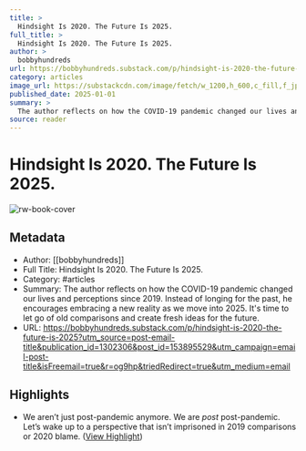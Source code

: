 ```yaml
---
title: >
  Hindsight Is 2020. The Future Is 2025.
full_title: >
  Hindsight Is 2020. The Future Is 2025.
author: >
  bobbyhundreds
url: https://bobbyhundreds.substack.com/p/hindsight-is-2020-the-future-is-2025?utm_source=post-email-title&publication_id=1302306&post_id=153895529&utm_campaign=email-post-title&isFreemail=true&r=og9hp&triedRedirect=true&utm_medium=email
category: articles
image_url: https://substackcdn.com/image/fetch/w_1200,h_600,c_fill,f_jpg,q_auto:good,fl_progressive:steep,g_auto/https%3A%2F%2Fsubstack-post-media.s3.amazonaws.com%2Fpublic%2Fimages%2Ff28f73ca-4baf-442f-bef5-bc98074f12e4_2000x1334.jpeg
published_date: 2025-01-01
summary: >
  The author reflects on how the COVID-19 pandemic changed our lives and perceptions since 2019. Instead of longing for the past, he encourages embracing a new reality as we move into 2025. It's time to let go of old comparisons and create fresh ideas for the future.
source: reader
---
```

# Hindsight Is 2020. The Future Is 2025.

![rw-book-cover](https://substackcdn.com/image/fetch/w_1200,h_600,c_fill,f_jpg,q_auto:good,fl_progressive:steep,g_auto/https%3A%2F%2Fsubstack-post-media.s3.amazonaws.com%2Fpublic%2Fimages%2Ff28f73ca-4baf-442f-bef5-bc98074f12e4_2000x1334.jpeg)

## Metadata
- Author: [[bobbyhundreds]]
- Full Title: Hindsight Is 2020. The Future Is 2025.
- Category: #articles
- Summary: The author reflects on how the COVID-19 pandemic changed our lives and perceptions since 2019. Instead of longing for the past, he encourages embracing a new reality as we move into 2025. It's time to let go of old comparisons and create fresh ideas for the future.
- URL: https://bobbyhundreds.substack.com/p/hindsight-is-2020-the-future-is-2025?utm_source=post-email-title&publication_id=1302306&post_id=153895529&utm_campaign=email-post-title&isFreemail=true&r=og9hp&triedRedirect=true&utm_medium=email

## Highlights
- We aren’t just post-pandemic anymore. We are *post* post-pandemic. Let’s wake up to a perspective that isn’t imprisoned in 2019 comparisons or 2020 blame. ([View Highlight](https://read.readwise.io/read/01jgh2ca4saax8taww2026drkp))


